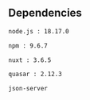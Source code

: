 ## Dependencies

```bash
node.js : 18.17.0

npm : 9.6.7

nuxt : 3.6.5

quasar : 2.12.3

json-server
```
